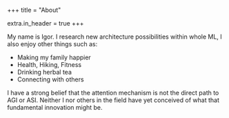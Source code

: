+++
title = "About"

extra.in_header = true
+++

My name is Igor. I research new architecture possibilities within whole ML, I also enjoy other things such as:

- Making my family happier
- Health, Hiking, Fitness
- Drinking herbal tea
- Connecting with others

I have a strong belief that the attention mechanism is not the direct path to AGI or ASI. Neither I nor others in the field have yet conceived of what that fundamental innovation might be.
